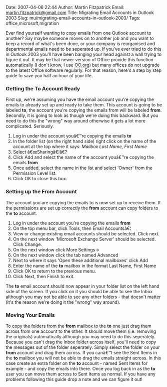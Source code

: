 Date: 2007-04-06 22:44
Author: Martin Fitzpatrick
Email: martin.fitzpatrick@gmail.com
Title: Migrating Email Accounts in Outlook 2003
Slug: mu/migrating-email-accounts-in-outlook-2003/
Tags: office,microsoft,migration

Ever find yourself wanting to copy emails from one Outlook account to another? Say maybe someone moves on to another job and you want to keep a record of what's been done, or your company is reorganised and departmental emails need to be seperated up. If you've ever tried to do this in Outlook 2003 you'll have been banging your head against a wall trying to figure it out. It may be that newer version of Office provide this function automatically (I don't know, I use [OO.org][1]) but many offices do not upgrade to the latest Office software regularly. For that reason, here's a step by step guide to save you half an hour of your life. 
### Getting the To Account Ready

First up, we're assuming you have the email account you're copying the emails to already set up and ready to take them. This account is going to be labeled **to**, the account you're copying the emails from will be labeled **from**. Secondly, it is going to look as though we're doing this backward. But you need to do this the "wrong" way around otherwise it gets a lot more complicated. Seriously. 

1.  Log in under the account youâ€™re copying the emails **to**
2.  In the folder list (on the right hand side) right click on the name of the account at the top where it says: *Mailbox  Last Name, First Name*
3.  Select â€œSharingâ€¦â€?
4.  Click Add and select the name of the account youâ€™re copying the emails **from**
5.  Once added, select the name in the list and select 'Owner' from the Permission Level list.
6.  Click OK to close this box.

### Setting up the From Account

The account you are copying the emails to is now set up to receive them. If the permissions are set up correctly the **from** account can copy folders to the **to** account. 

1.  Log in under the account you're copying the emails **from**
2.  On the top menu bar, click Tools, then Email Accountsâ€¦
3.  View or change existing email accounts should be selected. Click next.
4.  On the next window 'Microsoft Exchange Server' should be selected. Click Change.
5.  On the next window click More Settings->
6.  On the next window click the tab named Advanced
7.  Next to where it says 'Open these additional mailboxes' click Add
8.  Enter the name of the **to** mailbox in the format Last Name, First Name
9.  Click OK to return to the previous menu.
10. Click Next, then Finish to exit. 

The **to** email account should now appear in your folder list on the left hand side of the screen. If you click on it you should be able to see the Inbox although you may not be able to see any other folders - that doesn't matter (it's the reason we're doing it the "wrong" way around). 

### Moving Your Emails

To copy the folders from the  **from** mailbox to the **to** one just drag them across from one account to the other. It should move them (i.e. removing the originals) automatically although you may need to do this seperately. Because you can't drag the Inbox folder across itself, you'll need to copy the messages out of the folder seperately. Simply select the folder on your **from** account and drag them across. If you canâ€™t see the Sent Items in the **to** mailbox you will not be able to drag the emails straight across. In this case create an extra folder on the **to** account - named Sent Items for example - and copy the emails into there. Once you log back in as the **to** user you can move them across to Sent Items as normal. If you have any problems following this guide drop a note and we can figure it out!

 [1]: http://www.openoffice.org